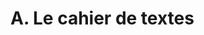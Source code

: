 # A. Le cahier de textes

<!-- Ce tutoriel va présenter : 

1. L'usage classique
2. Des usages plus avancés -->

<script>subPages()</script>